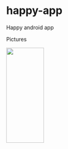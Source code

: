 happy-app
=========
Happy android app

Pictures

<img src="http://i.imgur.com/mYcHkR4.png" height="250" width="100" />
